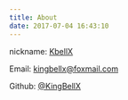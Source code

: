 ```yaml
---
title: About
date: 2017-07-04 16:43:10
---
```

<!-- 使用 link 可用font-awesome的icon -->
<!-- <link href="//netdna.bootstrapcdn.com/font-awesome/3.2.1/css/font-awesome.css" rel="stylesheet"> -->
<i class="fa fa-user"></i> nickname: [KbellX](https://kbellx.github.io)
<!-- <i class="fa fa-user"></i> nickname: <a href="https://kbellx.github.io" target="">Kbell</a> -->
<i class="fa fa-envelope"></i> Email: kingbellx@foxmail.com

<i class="fa fa-github"></i> Github: [@KingBellX](https://github.com/KbellX)